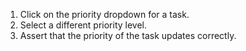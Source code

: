 1. Click on the priority dropdown for a task.
2. Select a different priority level.
3. Assert that the priority of the task updates correctly.